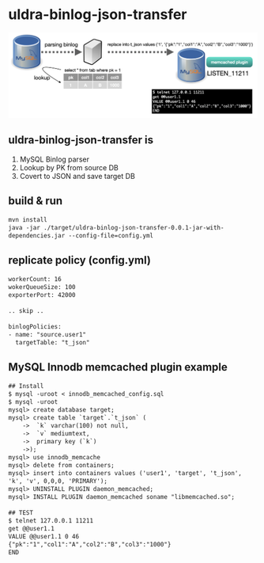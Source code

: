 # uldra-binlog-json-transfer

<img src="overview.png" width="800">

## uldra-binlog-json-transfer is 
1. MySQL Binlog parser
2. Lookup by PK from source DB
3. Covert to JSON and save target DB

## build & run
    mvn install
    java -jar ./target/uldra-binlog-json-transfer-0.0.1-jar-with-dependencies.jar --config-file=config.yml

## replicate policy (config.yml)
    workerCount: 16
    wokerQueueSize: 100
    exporterPort: 42000
    
    .. skip ..
    
    binlogPolicies:
    - name: "source.user1"
      targetTable: "t_json"

## MySQL Innodb memcached plugin example
    ## Install
    $ mysql -uroot < innodb_memcached_config.sql
    $ mysql -uroot
    mysql> create database target;
    mysql> create table `target`.`t_json` (
        ->  `k` varchar(100) not null,
        ->  `v` mediumtext,
        ->  primary key (`k`)
        ->);
    mysql> use innodb_memcache
    mysql> delete from containers;
    mysql> insert into containers values ('user1', 'target', 't_json', 'k', 'v', 0,0,0, 'PRIMARY');
    mysql> UNINSTALL PLUGIN daemon_memcached; 
    mysql> INSTALL PLUGIN daemon_memcached soname "libmemcached.so"; 
    
    ## TEST
    $ telnet 127.0.0.1 11211
    get @@user1.1
    VALUE @@user1.1 0 46
    {"pk":"1","col1":"A","col2":"B","col3":"1000"}
    END
